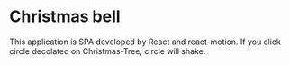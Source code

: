 # Christmas bell
This application is SPA developed by React and react-motion.
If you click circle decolated on Christmas-Tree, circle will shake.
